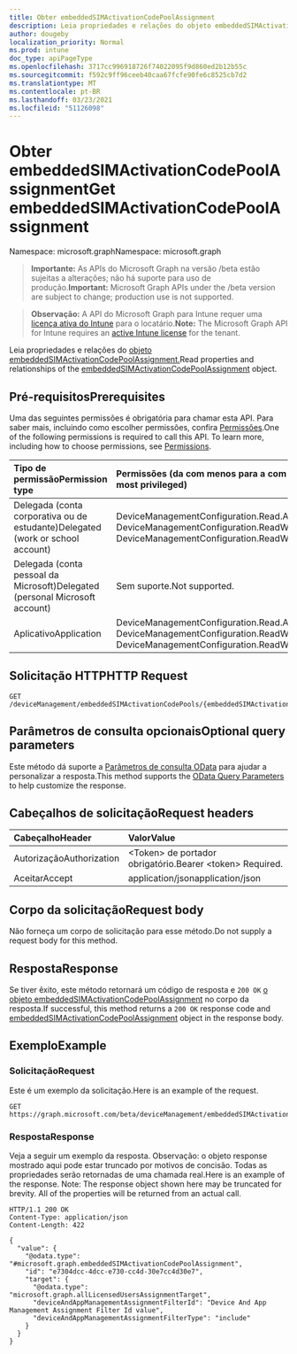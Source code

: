 ```yaml
---
title: Obter embeddedSIMActivationCodePoolAssignment
description: Leia propriedades e relações do objeto embeddedSIMActivationCodePoolAssignment.
author: dougeby
localization_priority: Normal
ms.prod: intune
doc_type: apiPageType
ms.openlocfilehash: 3717cc996918726f74022095f9d860ed2b12b55c
ms.sourcegitcommit: f592c9ff96ceeb40caa67fcfe90fe6c8525cb7d2
ms.translationtype: MT
ms.contentlocale: pt-BR
ms.lasthandoff: 03/23/2021
ms.locfileid: "51126098"
---
```

# <a name="get-embeddedsimactivationcodepoolassignment"></a><span data-ttu-id="31482-103">Obter embeddedSIMActivationCodePoolAssignment</span><span class="sxs-lookup"><span data-stu-id="31482-103">Get embeddedSIMActivationCodePoolAssignment</span></span>

<span data-ttu-id="31482-104">Namespace: microsoft.graph</span><span class="sxs-lookup"><span data-stu-id="31482-104">Namespace: microsoft.graph</span></span>

> <span data-ttu-id="31482-105">**Importante:** As APIs do Microsoft Graph na versão /beta estão sujeitas a alterações; não há suporte para uso de produção.</span><span class="sxs-lookup"><span data-stu-id="31482-105">**Important:** Microsoft Graph APIs under the /beta version are subject to change; production use is not supported.</span></span>

> <span data-ttu-id="31482-106">**Observação:** A API do Microsoft Graph para Intune requer uma [licença ativa do Intune](https://go.microsoft.com/fwlink/?linkid=839381) para o locatário.</span><span class="sxs-lookup"><span data-stu-id="31482-106">**Note:** The Microsoft Graph API for Intune requires an [active Intune license](https://go.microsoft.com/fwlink/?linkid=839381) for the tenant.</span></span>

<span data-ttu-id="31482-107">Leia propriedades e relações do [objeto embeddedSIMActivationCodePoolAssignment.](../resources/intune-esim-embeddedsimactivationcodepoolassignment.md)</span><span class="sxs-lookup"><span data-stu-id="31482-107">Read properties and relationships of the [embeddedSIMActivationCodePoolAssignment](../resources/intune-esim-embeddedsimactivationcodepoolassignment.md) object.</span></span>

## <a name="prerequisites"></a><span data-ttu-id="31482-108">Pré-requisitos</span><span class="sxs-lookup"><span data-stu-id="31482-108">Prerequisites</span></span>
<span data-ttu-id="31482-p101">Uma das seguintes permissões é obrigatória para chamar esta API. Para saber mais, incluindo como escolher permissões, confira [Permissões](/graph/permissions-reference).</span><span class="sxs-lookup"><span data-stu-id="31482-p101">One of the following permissions is required to call this API. To learn more, including how to choose permissions, see [Permissions](/graph/permissions-reference).</span></span>

|<span data-ttu-id="31482-111">Tipo de permissão</span><span class="sxs-lookup"><span data-stu-id="31482-111">Permission type</span></span>|<span data-ttu-id="31482-112">Permissões (da com menos para a com mais privilégios)</span><span class="sxs-lookup"><span data-stu-id="31482-112">Permissions (from least to most privileged)</span></span>|
|:---|:---|
|<span data-ttu-id="31482-113">Delegada (conta corporativa ou de estudante)</span><span class="sxs-lookup"><span data-stu-id="31482-113">Delegated (work or school account)</span></span>|<span data-ttu-id="31482-114">DeviceManagementConfiguration.Read.All, DeviceManagementConfiguration.ReadWrite.All</span><span class="sxs-lookup"><span data-stu-id="31482-114">DeviceManagementConfiguration.Read.All, DeviceManagementConfiguration.ReadWrite.All</span></span>|
|<span data-ttu-id="31482-115">Delegada (conta pessoal da Microsoft)</span><span class="sxs-lookup"><span data-stu-id="31482-115">Delegated (personal Microsoft account)</span></span>|<span data-ttu-id="31482-116">Sem suporte.</span><span class="sxs-lookup"><span data-stu-id="31482-116">Not supported.</span></span>|
|<span data-ttu-id="31482-117">Aplicativo</span><span class="sxs-lookup"><span data-stu-id="31482-117">Application</span></span>|<span data-ttu-id="31482-118">DeviceManagementConfiguration.Read.All, DeviceManagementConfiguration.ReadWrite.All</span><span class="sxs-lookup"><span data-stu-id="31482-118">DeviceManagementConfiguration.Read.All, DeviceManagementConfiguration.ReadWrite.All</span></span>|

## <a name="http-request"></a><span data-ttu-id="31482-119">Solicitação HTTP</span><span class="sxs-lookup"><span data-stu-id="31482-119">HTTP Request</span></span>
<!-- {
  "blockType": "ignored"
}
-->
``` http
GET /deviceManagement/embeddedSIMActivationCodePools/{embeddedSIMActivationCodePoolId}/assignments/{embeddedSIMActivationCodePoolAssignmentId}
```

## <a name="optional-query-parameters"></a><span data-ttu-id="31482-120">Parâmetros de consulta opcionais</span><span class="sxs-lookup"><span data-stu-id="31482-120">Optional query parameters</span></span>
<span data-ttu-id="31482-121">Este método dá suporte a [Parâmetros de consulta OData](/graph/query-parameters) para ajudar a personalizar a resposta.</span><span class="sxs-lookup"><span data-stu-id="31482-121">This method supports the [OData Query Parameters](/graph/query-parameters) to help customize the response.</span></span>

## <a name="request-headers"></a><span data-ttu-id="31482-122">Cabeçalhos de solicitação</span><span class="sxs-lookup"><span data-stu-id="31482-122">Request headers</span></span>
|<span data-ttu-id="31482-123">Cabeçalho</span><span class="sxs-lookup"><span data-stu-id="31482-123">Header</span></span>|<span data-ttu-id="31482-124">Valor</span><span class="sxs-lookup"><span data-stu-id="31482-124">Value</span></span>|
|:---|:---|
|<span data-ttu-id="31482-125">Autorização</span><span class="sxs-lookup"><span data-stu-id="31482-125">Authorization</span></span>|<span data-ttu-id="31482-126">&lt;Token&gt; de portador obrigatório.</span><span class="sxs-lookup"><span data-stu-id="31482-126">Bearer &lt;token&gt; Required.</span></span>|
|<span data-ttu-id="31482-127">Aceitar</span><span class="sxs-lookup"><span data-stu-id="31482-127">Accept</span></span>|<span data-ttu-id="31482-128">application/json</span><span class="sxs-lookup"><span data-stu-id="31482-128">application/json</span></span>|

## <a name="request-body"></a><span data-ttu-id="31482-129">Corpo da solicitação</span><span class="sxs-lookup"><span data-stu-id="31482-129">Request body</span></span>
<span data-ttu-id="31482-130">Não forneça um corpo de solicitação para esse método.</span><span class="sxs-lookup"><span data-stu-id="31482-130">Do not supply a request body for this method.</span></span>

## <a name="response"></a><span data-ttu-id="31482-131">Resposta</span><span class="sxs-lookup"><span data-stu-id="31482-131">Response</span></span>
<span data-ttu-id="31482-132">Se tiver êxito, este método retornará um código de resposta e `200 OK` [o objeto embeddedSIMActivationCodePoolAssignment](../resources/intune-esim-embeddedsimactivationcodepoolassignment.md) no corpo da resposta.</span><span class="sxs-lookup"><span data-stu-id="31482-132">If successful, this method returns a `200 OK` response code and [embeddedSIMActivationCodePoolAssignment](../resources/intune-esim-embeddedsimactivationcodepoolassignment.md) object in the response body.</span></span>

## <a name="example"></a><span data-ttu-id="31482-133">Exemplo</span><span class="sxs-lookup"><span data-stu-id="31482-133">Example</span></span>

### <a name="request"></a><span data-ttu-id="31482-134">Solicitação</span><span class="sxs-lookup"><span data-stu-id="31482-134">Request</span></span>
<span data-ttu-id="31482-135">Este é um exemplo da solicitação.</span><span class="sxs-lookup"><span data-stu-id="31482-135">Here is an example of the request.</span></span>
``` http
GET https://graph.microsoft.com/beta/deviceManagement/embeddedSIMActivationCodePools/{embeddedSIMActivationCodePoolId}/assignments/{embeddedSIMActivationCodePoolAssignmentId}
```

### <a name="response"></a><span data-ttu-id="31482-136">Resposta</span><span class="sxs-lookup"><span data-stu-id="31482-136">Response</span></span>
<span data-ttu-id="31482-p102">Veja a seguir um exemplo da resposta. Observação: o objeto response mostrado aqui pode estar truncado por motivos de concisão. Todas as propriedades serão retornadas de uma chamada real.</span><span class="sxs-lookup"><span data-stu-id="31482-p102">Here is an example of the response. Note: The response object shown here may be truncated for brevity. All of the properties will be returned from an actual call.</span></span>
``` http
HTTP/1.1 200 OK
Content-Type: application/json
Content-Length: 422

{
  "value": {
    "@odata.type": "#microsoft.graph.embeddedSIMActivationCodePoolAssignment",
    "id": "e7304dcc-4dcc-e730-cc4d-30e7cc4d30e7",
    "target": {
      "@odata.type": "microsoft.graph.allLicensedUsersAssignmentTarget",
      "deviceAndAppManagementAssignmentFilterId": "Device And App Management Assignment Filter Id value",
      "deviceAndAppManagementAssignmentFilterType": "include"
    }
  }
}
```




